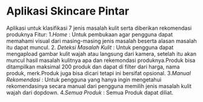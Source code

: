 # Aplikasi Skincare Pintar

Aplikasi untuk klasifikasi 7 jenis masalah kulit serta diberikan rekomendasi produknya
Fitur:
1.*Home* : Untuk pembukaan agar pengguna dapat memahami visual dari masing-masing jenis masalah beserta alasan masalah itu dapat muncul.
2. *Deteksi Masalah Kulit* : Untuk pengguna dapat mengapload gambar kulit wajah atau langsung dari kamera, setelah itu akan muncul hasil masalah kulitnya apa dan rekemondasi produknya.Produk bisa ditampilkan maksimal 200 produk dan dapat di filter dari harga, nama produk, merk.Produk juga bisa dicari tetapi ini bersifat opsional.
3.*Manual Rekomendasi* : Untuk pengguna yang hanya ingin mengetahui rekomendasinya secara manual dari pengguna memilih jenis masalah kulit wajah dari dopdown.
4.*Semua Produk* : Semua Produk dapat diliat.

